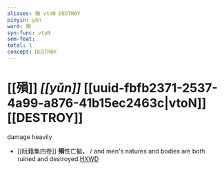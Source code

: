 ```yaml
---
aliases: 殞 vtoN DESTROY
pinyin: yǔn
word: 殞
syn-func: vtoN
sem-feat: 
total: 1
concept: DESTROY 
---
```

# [[殞]] *[[yǔn]]*  [[uuid-fbfb2371-2537-4a99-a876-41b15ec2463c|vtoN]] [[DESTROY]]
damage heavily
 - [[阮籍集四卷]] **殞**性亡軀， / and men's natures and bodies are both ruined and destroyed.[HXWD](https://hxwd.org/textview.html?location=CH2b1558_CHANT_004-22a.30)